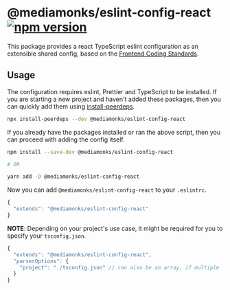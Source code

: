 # @mediamonks/eslint-config-react [![npm version](https://badge.fury.io/js/%40mediamonks%2Feslint-config-react.svg)](https://badge.fury.io/js/%40mediamonks%2Feslint-config-react)

This package provides a react TypeScript eslint configuration as an extensible shared config, based on the [Frontend Coding Standards](https://github.com/mediamonks/frontend-coding-standards).

## Usage

The configuration requires eslint, Prettier and TypeScript to be installed. If you are starting a new project and haven't added these packages, then you can quickly add them using [install-peerdeps](https://github.com/nathanhleung/install-peerdeps).

```bash
npx install-peerdeps --dev @mediamonks/eslint-config-react

```

If you already have the packages installed or ran the above script, then you can proceed with adding the config itself.

```bash
npm install --save-dev @mediamonks/eslint-config-react

# OR

yarn add -D @mediamonks/eslint-config-react

```

Now you can add `@mediamonks/eslint-config-react` to your `.eslintrc`.

```js
{
  "extends": "@mediamonks/eslint-config-react"
}

```

**NOTE**: Depending on your project's use case, it might be required for you to specify your `tsconfig.json`.

```js
{
  "extends": "@mediamonks/eslint-config-react",
  "parserOptions": {
    "project": "./tsconfig.json" // can also be an array, if multiple `tsconfig.json` are present
  }
}

```
